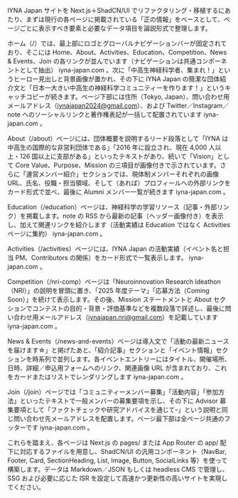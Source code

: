 IYNA Japan サイトを Next.js＋ShadCN/UI でリファクタリング・移植するにあたり、まずは現行の各ページに掲載されている「正の情報」をベースとして、ページごとに表示すべき要素と必要なデータ項目を論説形式で整理します。

ホーム（/）では、最上部にロゴとグローバルナビゲーションバーが固定されており、そこには Home、About、Activities、Education、Competition、News & Events、Join の各リンクが並んでいます（ナビゲーションは共通コンポーネントとして抽出）
iyna-japan.com
。次に「中高生神経科学者、集まれ！」というヒーロー見出しと背景画像が置かれ、その下に IYNA Japan の簡潔な団体紹介文と「日本一大きい中高生の神経科学コミュニティーを作ります！」というキャッチコピーが続きます。ページ下部には住所（Tokyo, Japan）、問い合わせ用メールアドレス（iynajapan2024@gmail.com）、および Twitter／Instagram／note へのソーシャルリンクと著作権表記が一括して配置されています
iyna-japan.com
。

About（/about）ページには、団体概要を説明するリード段落として「IYNA は中高生の国際的な非営利団体である」「2016 年に設立され、現在 4,000 人以上・126 国以上に支部がある」といったテキストがあり、続いて「Vision」として Core Value、Purpose、Mission の三項目が画像付きで示されています。さらに「運営メンバー紹介」セクションでは、現体制メンバーそれぞれの画像 URL、氏名、役職・担当領域、そして（あれば）プロフィールへの外部リンクをカード形式で並べ、最後に Alumni メンバー一覧が続きます
iyna-japan.com
。

Education（/education）ページは、神経科学の学習リソース（記事・外部リンク）を掲載します。note の RSS から最新の記事（ヘッダー画像付き）を表示し、加えて関連リンクを紹介します（活動実績は Education ではなく Activities ページに集約）
iyna-japan.com
。

Activities（/activities）ページには、IYNA Japan の活動実績（イベント名と担当 PM、Contributors の関係）をカード形式で一覧表示します。
iyna-japan.com
。

Competition（/nri-comp）ページは「Neuroinnovation Research Ideathon（NRI）」の説明を冒頭に置き、「2025 年度テーマ」「応募方法（Coming Soon）」を続けて表示します。その後、Mission ステートメントと About セクションでコンテストの目的・背景・評価基準などを複数段落で詳述し、最後に問い合わせ用メールアドレス（iynajapan.nri@gmail.com）を記載しています
iyna-japan.com
。

News & Events（/news-and-events）ページは導入文で「活動の最新ニュースを届けます☆」と掲げたあと、「紹介記事」セクションと「イベント情報」セクションを時系列で並列します。各イベントエントリーにはタイトル、開催場所、日時、詳細／申込用フォームへのリンク、関連画像 URL が含まれており、これをカードまたはリストでレンダリングします
iyna-japan.com
。

Join（/join）ページでは「コミュニティーメンバー募集」「活動内容」「参加方法」といったテキストで一般メンバーの募集要項を示し、その下に Advisor 募集要項として「ファクトチェックや研究アドバイスを通じて–」という説明と同じ問い合わせ先メールアドレスを配置します。ページ最下部は全ページ共通のフッターです
iyna-japan.com
。

これらを踏まえ、各ページは Next.js の pages/ または App Router の app/ 配下に対応するファイルを用意し、ShadCN/UI の汎用コンポーネント（NavBar, Footer, Card, SectionHeading, List, Image, Button, SocialLinks 等）を使って構築します。データは Markdown／JSON もしくは headless CMS で管理し、SSG および必要に応じた ISR を設定して高速かつ更新性の高いサイトを実現してください。
